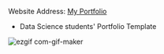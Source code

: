 Website Address: [My Portfolio](https://pghatani0811.github.io/portfolio/)

- Data Science students' Portfolio Template


![ezgif com-gif-maker](https://user-images.githubusercontent.com/89073371/148211635-abdb3cd5-1099-46fc-beb7-d16008cf9704.gif)
